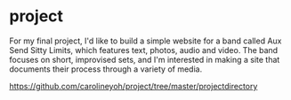 # project
For my final project, I'd like to build a simple website for a band called Aux Send Sitty Limits, which features text, photos, audio and video. The band focuses on short, improvised sets, and I'm interested in making a site that documents their process through a variety of media.

https://github.com/carolineyoh/project/tree/master/projectdirectory
